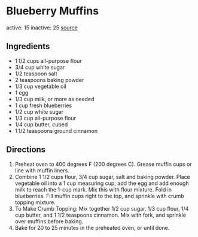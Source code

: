# Blueberry Muffins
active: 15
inactive: 25
[source](https://www.allrecipes.com/recipe/6865/to-die-for-blueberry-muffins/)
## Ingredients
* 1 1/2 cups all-purpose flour
* 3/4 cup white sugar
* 1/2 teaspoon salt
* 2 teaspoons baking powder
* 1/3 cup vegetable oil
* 1 egg
* 1/3 cup milk, or more as needed
* 1 cup fresh blueberries
* 1/2 cup white sugar
* 1/3 cup all-purpose flour
* 1/4 cup butter, cubed
* 1 1/2 teaspoons ground cinnamon
## Directions
1. Preheat oven to 400 degrees F (200 degrees C). Grease muffin cups or line with muffin liners.
2. Combine 1 1/2 cups flour, 3/4 cup sugar, salt and baking powder. Place vegetable oil into a 1 cup measuring cup; add the egg and add enough milk to reach the 1-cup mark. Mix this with flour mixture. Fold in blueberries. Fill muffin cups right to the top, and sprinkle with crumb topping mixture.
3. To Make Crumb Topping: Mix together 1/2 cup sugar, 1/3 cup flour, 1/4 cup butter, and 1 1/2 teaspoons cinnamon. Mix with fork, and sprinkle over muffins before baking.
4. Bake for 20 to 25 minutes in the preheated oven, or until done.

